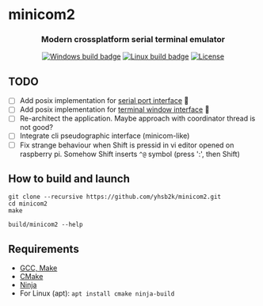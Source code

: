# minicom2

<h3 align="center">Modern crossplatform serial terminal emulator</h3>
<p align="center">
<a href="https://github.com/yhsb2k/minicom2/actions/workflows/windows.yml"><img src="https://github.com/yhsb2k/minicom2/actions/workflows/windows.yml/badge.svg" alt="Windows build badge"></a>
<a href="https://github.com/yhsb2k/minicom2/actions/workflows/linux.yml"><img src="https://github.com/yhsb2k/minicom2/actions/workflows/linux.yml/badge.svg" alt="Linux build badge"></a>
<a href="https://github.com/yhsb2k/minicom2/blob/master/LICENSE"><img src="https://img.shields.io/github/license/yhsb2k/minicom2?color=blue" alt="License"></a>
</p>

## TODO
- [ ] Add posix implementation for [serial port interface](https://github.com/yhsb2k/minicom2/blob/master/serial/serial_posix.cpp) :penguin:
- [ ] Add posix implementation for [terminal window interface](https://github.com/yhsb2k/minicom2/blob/master/terminal/terminal_posix.cpp) :penguin:
- [ ] Re-architect the application. Maybe approach with coordinator thread is not good?
- [ ] Integrate cli pseudographic interface (minicom-like)
- [ ] Fix strange behaviour when Shift is pressid in vi editor opened on raspberry pi. Somehow Shift inserts `^@` symbol (press ':', then Shift)

## How to build and launch
```
git clone --recursive https://github.com/yhsb2k/minicom2.git
cd minicom2
make

build/minicom2 --help
```

## Requirements
* [GCC, Make](https://winlibs.com)
* [CMake](https://cmake.org/download)
* [Ninja](https://ninja-build.org)
* For Linux (apt): `apt install cmake ninja-build`
